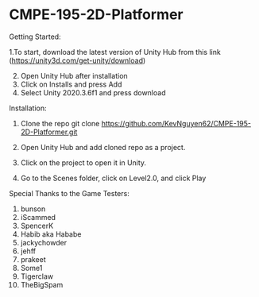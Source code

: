 # CMPE-195-2D-Platformer

Getting Started:

   1.To start, download the latest version of Unity Hub from this link (https://unity3d.com/get-unity/download)

2. Open Unity Hub after installation
3. Click on Installs and press Add
4. Select Unity 2020.3.6f1 and press download

Installation:
1. Clone the repo
git clone https://github.com/KevNguyen62/CMPE-195-2D-Platformer.git

2. Open Unity Hub and add cloned repo as a project.
3. Click on the project to open it in Unity.
4. Go to the Scenes folder, click on Level2.0, and click Play 

Special Thanks to the Game Testers:
1. bunson
2. iScammed
3. SpencerK
4. Habib aka Hababe
5. jackychowder
6. jehff
7. prakeet
8. Some1
9. Tigerclaw
10. TheBigSpam


